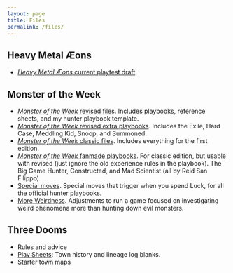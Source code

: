 ```yaml
---
layout: page
title: Files
permalink: /files/
---
```

## Heavy Metal Æons

* [_Heavy Metal Æons_ current playtest draft](https://drive.google.com/open?id=0B5pV27F3R0veOFRZVm1MX21EamM).

## Monster of the Week

* [_Monster of the Week_ revised files](MotW_Revised_Files.zip).
  Includes playbooks, reference sheets, and my hunter playbook template.  
* [_Monster of the Week_ revised extra playbooks](MotW_Revised_Extra_Playbooks.zip).
  Includes the Exile, Hard Case, Meddling Kid, Snoop, and Summoned.
* [_Monster of the Week_ classic files](MotW_Classic_Files.zip).
  Includes everything for the first edition.
* [_Monster of the Week_ fanmade playbooks](Fan_Made_Playbooks.zip).
  For classic edition, but usable with revised (just ignore the old experience rules
  in the playbook). The Big Game Hunter, Constructed, and Mad Scientist (all by Reid San Filippo)
* [Special moves](special_moves.pdf).
  Special moves that trigger when you spend Luck, for all the official hunter
  playbooks.
* [More Weirdness](MotW_more_weirdness.pdf).
  Adjustments to run a game focused on investigating weird phenomena more than
  hunting down evil monsters.

## Three Dooms

* Rules and advice
* [Play Sheets](three_dooms_play_sheets.pdf): Town history and lineage log blanks.
* Starter town maps
